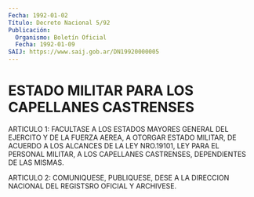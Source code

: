 ```yaml
---
Fecha: 1992-01-02
Título: Decreto Nacional 5/92
Publicación:
  Organismo: Boletín Oficial
  Fecha: 1992-01-09
SAIJ: https://www.saij.gob.ar/DN19920000005
---
```

# ESTADO MILITAR PARA LOS CAPELLANES CASTRENSES

<a id="1"></a>
ARTICULO  1:  FACULTASE  A  LOS  ESTADOS  MAYORES  GENERAL DEL EJERCITO  Y  DE  LA  FUERZA  AEREA,  A  OTORGAR ESTADO MILITAR,  DE ACUERDO A LOS ALCANCES DE LA LEY NRO.19101,  LEY  PARA  EL PERSONAL MILITAR,  A LOS CAPELLANES CASTRENSES, DEPENDIENTES DE LAS  MISMAS.

<a id="2"></a>
ARTICULO  2:  COMUNIQUESE,  PUBLIQUESE,  DESE  A  LA DIRECCION NACIONAL DEL REGISTSRO OFICIAL Y ARCHIVESE.